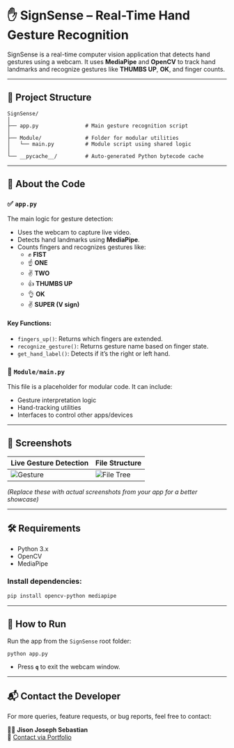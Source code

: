 
# ✋ SignSense – Real-Time Hand Gesture Recognition

SignSense is a real-time computer vision application that detects hand gestures using a webcam. It uses **MediaPipe** and **OpenCV** to track hand landmarks and recognize gestures like **THUMBS UP**, **OK**, and finger counts.

---

## 📁 Project Structure

```
SignSense/
│
├── app.py               # Main gesture recognition script
│
├── Module/              # Folder for modular utilities
│   └── main.py          # Module script using shared logic
│
└── __pycache__/         # Auto-generated Python bytecode cache
```

---

## 🧠 About the Code

### ✅ `app.py`

The main logic for gesture detection:
- Uses the webcam to capture live video.
- Detects hand landmarks using **MediaPipe**.
- Counts fingers and recognizes gestures like:
  - ✊ **FIST**
  - ☝️ **ONE**
  - ✌️ **TWO**
  - 👍 **THUMBS UP**
  - 👌 **OK**
  - ✌️ **SUPER (V sign)**

#### Key Functions:
- `fingers_up()`: Returns which fingers are extended.
- `recognize_gesture()`: Returns gesture name based on finger state.
- `get_hand_label()`: Detects if it’s the right or left hand.

### 🧩 `Module/main.py`

This file is a placeholder for modular code. It can include:
- Gesture interpretation logic
- Hand-tracking utilities
- Interfaces to control other apps/devices

---

## 📸 Screenshots

| Live Gesture Detection | File Structure |
|------------------------|----------------|
| ![Gesture](https://via.placeholder.com/400x240.png?text=Live+Gesture+Detection) | ![File Tree](https://via.placeholder.com/400x240.png?text=Project+Structure) |

*(Replace these with actual screenshots from your app for a better showcase)*

---

## 🛠️ Requirements

- Python 3.x
- OpenCV
- MediaPipe

### Install dependencies:

```bash
pip install opencv-python mediapipe
```

---

## 🚀 How to Run

Run the app from the `SignSense` root folder:

```bash
python app.py
```

- Press **`q`** to exit the webcam window.

---

## 📬 Contact the Developer

For more queries, feature requests, or bug reports, feel free to contact:

👨‍💻 **Jison Joseph Sebastian**  
🔗 [Contact via Portfolio](https://myporfolio-1o1h.onrender.com/contact)
